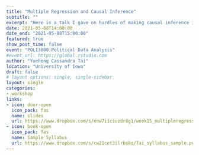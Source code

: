 ```yaml
---
title: "Multiple Regression and Causal Inference"
subtitle: ""
excerpt: "Here is a talk I gave on hurdles of making causal inference in an undergraduate course POLI3000:Political Data Analysis."
date: 2021-05-08T14:00:00
date_end: "2021-05-08T15:00:00"
featured: true
show_post_time: false
event: "POLI3000:Political Data Analysis"
#event_url: https://global.rstudio.com
author: "Yuehong Cassandra Tai"
location: "University of Iowa"
draft: false
# layout options: single, single-sidebar
layout: single
categories:
- workshop
links:
- icon: door-open
  icon_pack: fas
  name: slides
  url: https://www.dropbox.com/s/enw7i1ciuzdr8g1/week15_multipleregression.pdf?dl=0
- icon: book-open
  icon_pack: fas
  name: Sample Syllabus
  url: https://www.dropbox.com/s/cw21cet3ilrbx8q/Tai_syllabus_sample.pdf?dl=0
---
```


